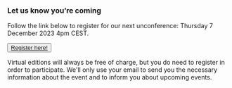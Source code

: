 <!--
.. title: Register
.. slug: register
.. date: 2022-10-09
.. tags: 
.. category: 
.. link: 
.. description: Friends of Good Software (FroGS) open space conference - register
.. type: text
-->



### Let us know you’re coming

Follow the link below to register for our next unconference: Thursday 7 December 2023 4pm CEST.

<button><a href="https://subscribepage.io/KXkZJ9" target="_blank">Register here!</a></button>

Virtual editions will always be free of charge, but you do need to register in order to participate. We'll only use your email to send you the necessary information about the event and to inform you about upcoming events.
